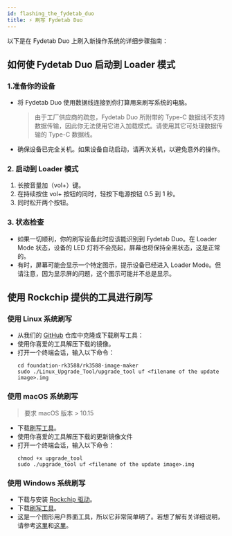 ```yaml
---
id: flashing_the_fydetab_duo
title: ⚡️ 刷写 Fydetab Duo
---
```


以下是在 Fydetab Duo 上刷入新操作系统的详细步骤指南：

## 如何使 Fydetab Duo 启动到 Loader 模式

### 1.准备你的设备

- 将 Fydetab Duo 使用数据线连接到你打算用来刷写系统的电脑。
  > 由于工厂供应商的疏忽，Fydetab Duo 所附带的 Type-C 数据线不支持数据传输，因此你无法使用它进入加载模式。请使用其它可处理数据传输的 Type-C 数据线。

- 确保设备已完全关机。如果设备自动启动，请再次关机，以避免意外的操作。

### 2. 启动到 Loader 模式

1. 长按音量加（vol+）键。
2. 在持续按住 vol+ 按钮的同时，轻按下电源按钮 0.5 到 1 秒。
3. 同时松开两个按钮。

### 3. 状态检查

- 如果一切顺利，你的刷写设备此时应该能识别到 Fydetab Duo。在 Loader Mode 状态，设备的 LED 灯将不会亮起，屏幕也将保持全黑状态，这是正常的。
- 有时，屏幕可能会显示一个特定图示，提示设备已经进入 Loader Mode。但请注意，因为显示屏的问题，这个图示可能并不总是显示。

## 使用 Rockchip 提供的工具进行刷写

### 使用 Linux 系统刷写

- 从我们的 [GitHub](https://github.com/openFyde/foundation-rk3588/tree/main/rk3588-image-maker) 仓库中克隆或下载刷写工具：
- 使用你喜爱的工具解压下载的镜像。
- 打开一个终端会话，输入以下命令：
  ```
  cd foundation-rk3588/rk3588-image-maker
  sudo ./Linux_Upgrade_Tool/upgrade_tool uf <filename of the update image>.img
    ```


### 使用 macOS 系统刷写

> 要求 macOS 版本 > 10.15
- 下载[刷写工具](https://download.fydeos.io/utils/upgrade_tool_v2.3_mac.zip)。
- 使用你喜爱的工具解压下载的更新镜像文件
- 打开一个终端会话，输入以下命令：
  ```
  chmod +x upgrade_tool
  sudo ./upgrade_tool uf <filename of the update image>.img
  ```

### 使用 Windows 系统刷写

- 下载与安装 [Rockchip 驱动](https://dl.radxa.com/tools/windows/DriverAssitant_v5.0.zip)。
- 下载[刷写工具](https://download.fydeos.io/utils/windows_RKDevTool_Release_v2.92.zip)。
- 这是一个图形用户界面工具，所以它非常简单明了。若想了解有关详细说明，请参考[这里](https://wiki.radxa.com/Android/android_tool)和[这里](https://wiki.radxa.com/Android/android_tool)。
